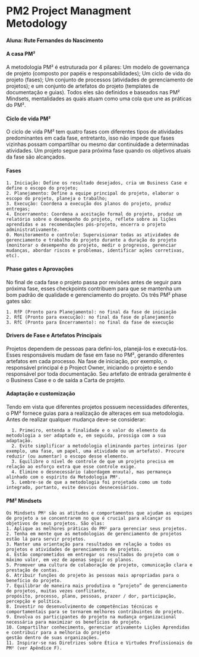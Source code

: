 # PM2 Project Managment Metodology
#### Aluna: Rute Fernandes do Nascimento

#### A casa PM²

   A metodologia PM² é estruturada por 4 pilares: Um modelo de governança de projeto (composto por papéis e responsabilidades); Um ciclo de vida do projeto (fases); Um conjunto de processos (atividades de gerenciamento de projetos); e um conjunto de artefatos do projeto (templates de documentação e guias). Todos eles são definidos e baseados nas PM² Mindsets, mentalidades as quais atuam como uma cola que une as práticas do PM².

#### Ciclo de vida PM²

O ciclo de vida PM² tem quatro fases com diferentes tipos de atividades predominantes em cada fase, entretanto, isso não impede que fases vizinhas possam compartilhar ou mesmo dar continuidade a determinadas atividades. Um projeto segue para próxima fase quando os objetivos atuais da fase são alcançados.

#### Fases

	1. Iniciação: Define os resultado desejados, cria um Business Case e define o escopo do projeto;
	2. Planejamento: Define a equipe principal do projeto, elaborar o escopo do projeto, planeja o trabalho;
	3. Execução: Coordena a execução dos planos do projeto, produz entregas;
	4. Encerramento: Coordena a aceitação formal do projeto, produz um relatório sobre o desempenho do projeto, reflete sobre as lições aprendidas e as recomendações pós-projeto, encerra o projeto administrativamente.
	0. Monitoramento e controle: Supervisionar todas as atividades de gerenciamento e trabalho do projeto durante a duração do projeto (monitorar o desempenho do projeto, medir o progresso, gerenciar mudanças, abordar riscos e problemas, identificar ações corretivas, etc).

#### Phase gates e Aprovações
No final de cada fase o projeto passa por revisões antes de seguir para próxima fase, esses checkpoints contribuem para que se mantenha um bom padrão de qualidade e gerenciamento do projeto. Os três PM² phase gates são:

	1. RfP (Pronto para Planejamento): no final da fase de iniciação
	2. RfE (Pronto para execução): no final da fase de planejamento
	3. RfC (Pronto para Encerramento): no final da fase de execução

#### Drivers de Fase e Artefatos Principais
Projetos dependem de pessoas para defini-los, planejá-los e executá-los. Esses responsáveis mudam de fase em fase no PM², gerando diferentes artefatos em cada processo. Na fase de iniciação, por exemplo, o responsável principal é p Project Owner, iniciando o projeto e sendo responsável por toda documentação. Seu artefato de entrada geralmente é o Business Case e o de saída a Carta de projeto.

#### Adaptação e customização
Tendo em vista que diferentes projetos possuem necessidades diferentes, o PM² fornece guias para a realização de alteraçes em sua metodologia. Antes de realizar qualquer mudança deve-se considerar:

      1. Primeiro, entenda a finalidade e o valor do elemento da metodologia a ser adaptado e, em seguida, prossiga com a sua adaptação. 
      2. Evite simplificar a metodologia eliminando partes inteiras (por exemplo, uma fase, um papel, uma atividade ou um artefato). Procure reduzir (ou aumentar) o escopo desse elemento.
      3. Equilibre o nível de controle de que um projeto precisa em relação ao esforço extra que esse controle exige.
      4. Elimine o desnecessário (abordagem enxuta), mas permaneça alinhado com o espírito da Metodologia PM².
      5. Lembre-se de que a metodologia foi projetada como um todo integrado, portanto, evite desvios desnecessários.


#### PM² Mindsets
    Os Mindsets PM² são as atitudes e comportamentos que ajudam as equipes de projeto a se concentrarem no que é crucial para alcançar os objetivos de seus projetos. São elas:
    1. Aplique as melhores práticas do PM² para gerenciar seus projetos.
    2. Tenha em mente que as metodologias de gerenciamento de projetos estão lá para servir projetos.
    3. Manter uma orientação para resultados em relação a todos os projetos e atividades de gerenciamento de projetos.
    4. Estão comprometidos em entregar os resultados do projeto com o máximo valor, em vez de apenas seguir os planos.
    5. Promover uma cultura de colaboração de projeto, comunicação clara e prestação de contas.
    6. Atribuir funções do projeto às pessoas mais apropriadas para o benefício do projeto.
    7. Equilibrar de maneira mais produtiva o “projeto” de gerenciamento de projetos, muitas vezes conflitante,
    propósito, processo, plano, pessoas, prazer / dor, participação, percepção e política.
    8. Investir no desenvolvimento de competências técnicas e comportamentais para se tornarem melhores contribuintes do projeto.
    9. Envolva os participantes do projeto na mudança organizacional necessária para maximizar os benefícios do projeto.
    10. Compartilhar conhecimento, gerenciar ativamente Lições Aprendidas e contribuir para a melhoria do projeto
    gestão dentro de suas organizações.
    11. Inspirar-se nas Diretrizes sobre Ética e Virtudes Profissionais do PM² (ver Apêndice F).



